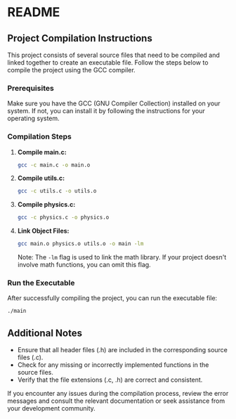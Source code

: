 # README

## Project Compilation Instructions

This project consists of several source files that need to be compiled and linked together to create an executable file. Follow the steps below to compile the project using the GCC compiler.

### Prerequisites

Make sure you have the GCC (GNU Compiler Collection) installed on your system. If not, you can install it by following the instructions for your operating system.

### Compilation Steps

1. **Compile main.c:**
    ```bash
    gcc -c main.c -o main.o
    ```

2. **Compile utils.c:**
    ```bash
    gcc -c utils.c -o utils.o
    ```

3. **Compile physics.c:**
    ```bash
    gcc -c physics.c -o physics.o
    ```

4. **Link Object Files:**
    ```bash
    gcc main.o physics.o utils.o -o main -lm
    ```

    Note: The `-lm` flag is used to link the math library. If your project doesn't involve math functions, you can omit this flag.

### Run the Executable

After successfully compiling the project, you can run the executable file:

```bash
./main
```

## Additional Notes

- Ensure that all header files (.h) are included in the corresponding source files (.c).
- Check for any missing or incorrectly implemented functions in the source files.
- Verify that the file extensions (.c, .h) are correct and consistent.

If you encounter any issues during the compilation process, review the error messages and consult the relevant documentation or seek assistance from your development community.
